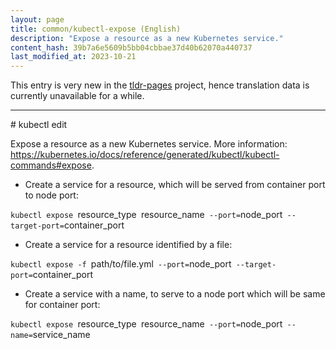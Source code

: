 ```yaml
---
layout: page
title: common/kubectl-expose (English)
description: "Expose a resource as a new Kubernetes service."
content_hash: 39b7a6e5609b5bb04cbbae37d40b62070a440737
last_modified_at: 2023-10-21
---
```


This entry is very new in the [tldr-pages](https://github.com/tldr-pages/tldr) project, hence translation data is currently unavailable for a while.

<hr># kubectl edit

Expose a resource as a new Kubernetes service.
More information: <https://kubernetes.io/docs/reference/generated/kubectl/kubectl-commands#expose>.

- Create a service for a resource, which will be served from container port to node port:

`kubectl expose `<span class="tldr-var badge badge-pill bg-dark-lm bg-white-dm text-white-lm text-dark-dm font-weight-bold">resource_type</span>` `<span class="tldr-var badge badge-pill bg-dark-lm bg-white-dm text-white-lm text-dark-dm font-weight-bold">resource_name</span>` --port=`<span class="tldr-var badge badge-pill bg-dark-lm bg-white-dm text-white-lm text-dark-dm font-weight-bold">node_port</span>` --target-port=`<span class="tldr-var badge badge-pill bg-dark-lm bg-white-dm text-white-lm text-dark-dm font-weight-bold">container_port</span>

- Create a service for a resource identified by a file:

`kubectl expose -f `<span class="tldr-var badge badge-pill bg-dark-lm bg-white-dm text-white-lm text-dark-dm font-weight-bold">path/to/file.yml</span>` --port=`<span class="tldr-var badge badge-pill bg-dark-lm bg-white-dm text-white-lm text-dark-dm font-weight-bold">node_port</span>` --target-port=`<span class="tldr-var badge badge-pill bg-dark-lm bg-white-dm text-white-lm text-dark-dm font-weight-bold">container_port</span>

- Create a service with a name, to serve to a node port which will be same for container port:

`kubectl expose `<span class="tldr-var badge badge-pill bg-dark-lm bg-white-dm text-white-lm text-dark-dm font-weight-bold">resource_type</span>` `<span class="tldr-var badge badge-pill bg-dark-lm bg-white-dm text-white-lm text-dark-dm font-weight-bold">resource_name</span>` --port=`<span class="tldr-var badge badge-pill bg-dark-lm bg-white-dm text-white-lm text-dark-dm font-weight-bold">node_port</span>` --name=`<span class="tldr-var badge badge-pill bg-dark-lm bg-white-dm text-white-lm text-dark-dm font-weight-bold">service_name</span>
